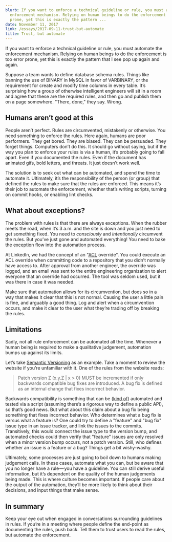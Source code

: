 ```yaml
---
blurb: If you want to enforce a technical guideline or rule, you must automate the
  enforcement mechanism. Relying on human beings to do the enforcement is too error
  prone, yet this is exactly the pattern ...
date: November 11, 2017
link: /essays/2017-09-11-trust-but-automate
title: Trust, but automate
---
```


If you want to enforce a technical guideline or rule, you must automate the enforcement mechanism. Relying on human beings to do the enforcement is too error prone, yet this is exactly the pattern that I see pop up again and again.

Suppose a team wants to define database schema rules. Things like banning the use of BINARY in MySQL in favor of VARBINARY, or the requirement for create and modify time columns in every table. It’s surprising how a group of otherwise intelligent engineers will sit in a room and agree that these are the required rules, and then go and publish them on a page somewhere. "There, done," they say. Wrong.

## Humans aren’t good at this

People aren’t perfect. Rules are circumvented, mistakenly or otherwise. You need something to enforce the rules. Here again, humans are poor performers. They get bored. They are biased. They can be persuaded. They forget things. Computers don’t do this. It should go without saying, but if the way you plan to enforce your rules is via a human, it’s probably going to fall apart. Even if you documented the rules. Even if the document has animated gifs, bold letters, and threats. It just doesn’t work well.

The solution is to seek out what can be automated, and spend the time to automate it. Ultimately, it’s the responsibility of the person (or group) that defined the rules to make sure that the rules are enforced. This means it’s their job to automate the enforcement, whether that’s writing scripts, turning on commit hooks, or enabling lint checks.

## What about exceptions?

The problem with rules is that there are always exceptions. When the rubber meets the road, when it’s 3 a.m. and the site is down and you just need to get something fixed. You need to *consciously* and *intentionally* circumvent the rules. But you’ve just gone and automated everything! You need to bake the exception flow into the automation process.

At LinkedIn, we had the concept of an "[ACL](https://en.wikipedia.org/wiki/Access_control_list) override". You could execute an ACL override when committing code to a repository that you didn’t normally have access to. After approval from another engineer, the override was logged, and an email was sent to the entire engineering organization to alert everyone that an override had occurred. The tool was seldom used, but it was there in case it was needed.

Make sure that automation allows for its circumvention, but does so in a way that makes it clear that this is not normal. Causing the user a little pain is fine, and arguably a good thing. Log and alert when a circumvention occurs, and make it clear to the user what they’re trading off by breaking the rules.

## Limitations

Sadly, not all rule enforcement can be automated all the time. Whenever a human being is required to make a qualitative judgement, automation bumps up against its limits.

Let’s take [Semantic Versioning](http://semver.org/) as an example. Take a moment to review the website if you’re unfamiliar with it. One of the rules from the website reads:

> Patch version Z (x.y.Z \| x > 0) MUST be incremented if only backwards compatible bug fixes are introduced. A bug fix is defined as an internal change that fixes incorrect behavior.

Backwards compatibility is something that can be ([kind of](http://hisham.hm/2016/03/24/you-cant-automate-semver-or-there-is-no-way-around-rices-theorem/)) automated and tested via a script (assuming there’s a rigorous way to define a public API), so that’s good news. But what about this claim about a bug fix being something that fixes incorrect behavior. Who determines what a bug fix is versus what a feature is? One could try to define a "feature" and "bug fix" issue type in an issue tracker, and link the issues to the commits. Transitively, this would connect the issue type to the version bump, and automated checks could then verify that "feature" issues are only resolved when a minor version bump occurs, not a patch version. Still, who defines whether an issue is a feature or a bug? Things get a bit wishy-washy.

Ultimately, some processes are just going to boil down to humans making judgement calls. In these cases, automate what you can, but be aware that you no longer have a rule — you have a guideline. You can still derive useful information, but it’s dependent on the quality of the human judgements being made. This is where culture becomes important. If people care about the output of the automation, they’ll be more likely to think about their decisions, and input things that make sense.

## In summary

Keep your eye out when engaged in conversations surrounding guidelines in rules. If you’re in a meeting where people define the end-point as documenting the rules, push back. Tell them to trust users to read the rules, but automate the enforcement.